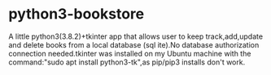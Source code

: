 # python3-bookstore
A little python3(3.8.2)+tkinter app that allows user to keep track,add,update and delete books from a local database (sql
ite).No database authorization connection needed.tkinter was installed on my Ubuntu machine with the command:"sudo apt install python3-tk",as pip/pip3 installs don't work.
